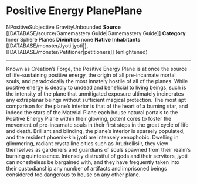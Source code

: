 ﻿---
alignment: N
id: '3'
name: Positive Energy Plane
plane_category: Inner Sphere Planes
rarity: Common
source: '[[DATABASE/source/Gamemastery Guide|Gamemastery Guide]]'
trait:
- '[[DATABASE/trait/Positive|Positive]]'
- '[[DATABASE/trait/Subjective Gravity|Subjective Gravity]]'
- '[[DATABASE/trait/Unbounded|Unbounded]]'
type: Plane

---
# Positive Energy Plane<span class="item-type">Plane</span>

<span class="trait-alignment item-trait">N</span><span class="item-trait">Positive</span><span class="item-trait">Subjective Gravity</span><span class="item-trait">Unbounded</span>
**Source** [[DATABASE/source/Gamemastery Guide|Gamemastery Guide]]
**Category** Inner Sphere Planes
**Divinities** none
**Native Inhabitants** [[DATABASE/monster/Jyoti|jyoti]], [[DATABASE/monster/Petitioner|petitioners]] (enlightened)

---
Known as Creation’s Forge, the Positive Energy Plane is at once the source of life-sustaining positive energy, the origin of all pre-incarnate mortal souls, and paradoxically the most innately hostile of all of the planes. While positive energy is deadly to undead and beneficial to living beings, such is the intensity of the plane that unmitigated exposure ultimately incinerates any extraplanar beings without sufficient magical protection. The most apt comparison for the plane’s interior is that of the heart of a burning star, and indeed the stars of the Material Plane each house natural portals to the Positive Energy Plane within their glowing, potent cores to foster the movement of pre-incarnate souls in their first steps in the great cycle of life and death.
 Brilliant and blinding, the plane’s interior is sparsely populated, and the resident phoenix-kin jyoti are intensely xenophobic. Dwelling in glimmering, radiant crystalline cities such as Arudrellisiir, they view themselves as gardeners and guardians of souls spawned from their realm’s burning quintessence. Intensely distrustful of gods and their servitors, jyoti can nonetheless be bargained with, and they have frequently taken into their custodianship any number of artifacts and imprisoned beings considered too dangerous to house on any other plane.